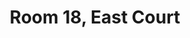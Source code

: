 ---
basin: 'Yes'
cudn: true
floor: Ground
grade: 5
images:
- /assets/images/rooms/ec/ec18_1.jpg
- /assets/images/rooms/ec/ec18_2.jpg
living_room: 'No'
location: East Court
name: '18'
network: Wired and Wireless
title: Room 18, East Court
---